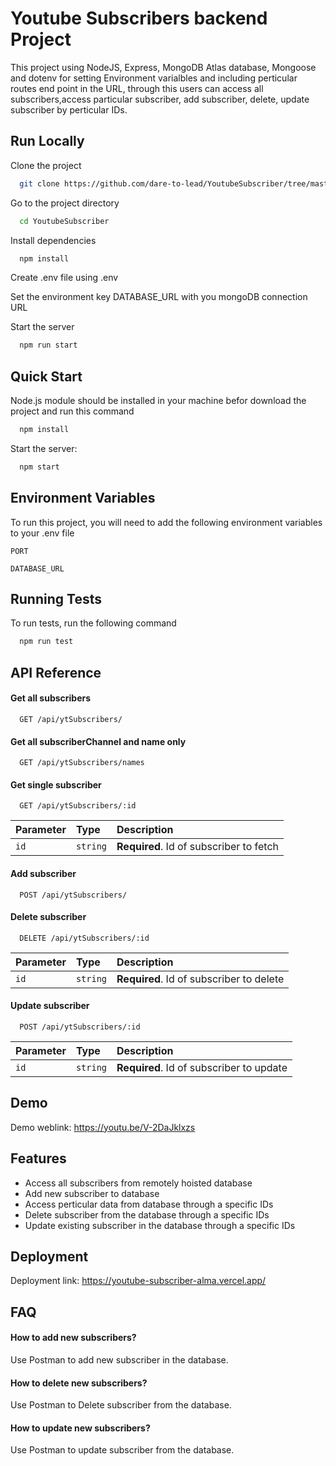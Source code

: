 # Youtube Subscribers backend Project

This project using NodeJS, Express, MongoDB Atlas database, Mongoose and dotenv for setting Environment varialbles and including perticular routes end point in the URL, through this users can access all subscribers,access particular subscriber, add subscriber, delete, update subscriber by perticular IDs.

## Run Locally

Clone the project

```bash
  git clone https://github.com/dare-to-lead/YoutubeSubscriber/tree/master
```

Go to the project directory

```bash
  cd YoutubeSubscriber
```

Install dependencies

```bash
  npm install
```
Create .env file using .env

Set the environment key DATABASE_URL with you mongoDB connection URL

Start the server

```bash
  npm run start
```


## Quick Start

Node.js module should be installed in your machine befor download the project and run this command

```bash
  npm install
```
Start the server:
```bash
  npm start
```

    
## Environment Variables

To run this project, you will need to add the following environment variables to your .env file

`PORT`

`DATABASE_URL`


## Running Tests

To run tests, run the following command

```bash
  npm run test
```


## API Reference

#### Get all subscribers

```http
  GET /api/ytSubscribers/
```

#### Get all subscriberChannel and name only

```http
  GET /api/ytSubscribers/names
```

#### Get single subscriber

```http
  GET /api/ytSubscribers/:id
```

| Parameter | Type     | Description                       |
| :-------- | :------- | :-------------------------------- |
| `id`      | `string` | **Required**. Id of subscriber to fetch |

#### Add subscriber
```http
  POST /api/ytSubscribers/
```

#### Delete subscriber
```http
  DELETE /api/ytSubscribers/:id
```
| Parameter | Type     | Description                       |
| :-------- | :------- | :-------------------------------- |
| `id`      | `string` | **Required**. Id of subscriber to delete |

#### Update subscriber
```http
  POST /api/ytSubscribers/:id
```
| Parameter | Type     | Description                       |
| :-------- | :------- | :-------------------------------- |
| `id`      | `string` | **Required**. Id of subscriber to update |




## Demo
Demo weblink:
https://youtu.be/V-2DaJklxzs

## Features

- Access all subscribers from remotely hoisted database
- Add new subscriber to database
- Access perticular data from database through a specific IDs
- Delete subscriber from the database through a specific IDs
- Update existing subscriber in the database through a specific IDs



## Deployment
Deployment link:
https://youtube-subscriber-alma.vercel.app/




## FAQ

#### How to add new subscribers?

Use Postman to add new subscriber in the database.

#### How to delete new subscribers?
Use Postman to Delete subscriber from the database.

#### How to update new subscribers?
Use Postman to update subscriber from the database.

